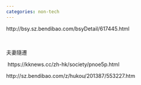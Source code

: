 ```yaml
---
categories: non-tech
---
```

<p>http://bsy.sz.bendibao.com/bsyDetail/617445.html</p>
<p>&nbsp;</p>
<p>夫妻隨遷&nbsp;</p>
<p>&nbsp;https://kknews.cc/zh-hk/society/pnoe5p.html</p>
<p>http://sz.bendibao.com/z/hukou/201387/553227.htm</p>